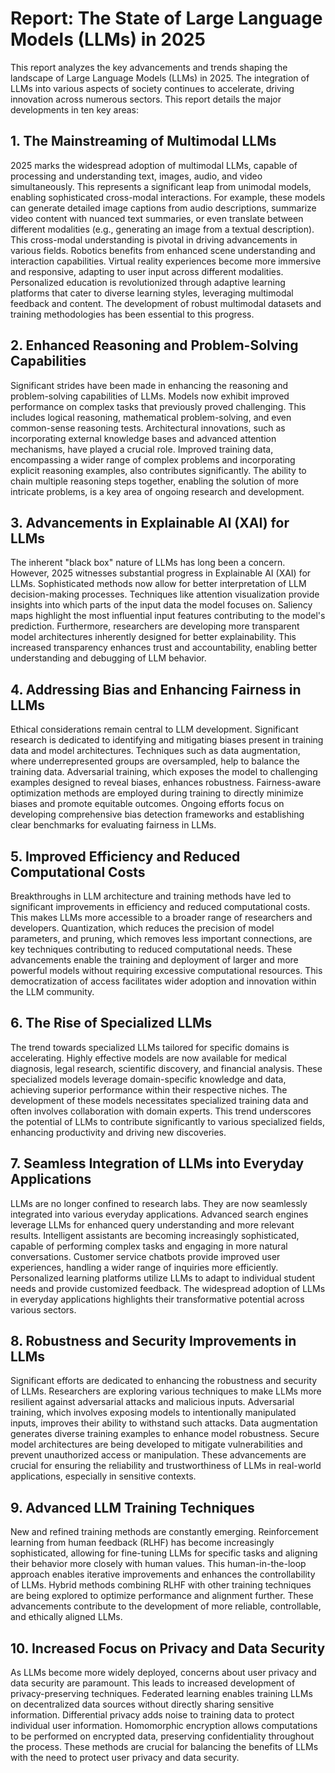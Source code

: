 # Report: The State of Large Language Models (LLMs) in 2025

This report analyzes the key advancements and trends shaping the landscape of Large Language Models (LLMs) in 2025.  The integration of LLMs into various aspects of society continues to accelerate, driving innovation across numerous sectors.  This report details the major developments in ten key areas:


## 1. The Mainstreaming of Multimodal LLMs

2025 marks the widespread adoption of multimodal LLMs, capable of processing and understanding text, images, audio, and video simultaneously.  This represents a significant leap from unimodal models, enabling sophisticated cross-modal interactions.  For example, these models can generate detailed image captions from audio descriptions, summarize video content with nuanced text summaries, or even translate between different modalities (e.g., generating an image from a textual description).  This cross-modal understanding is pivotal in driving advancements in various fields. Robotics benefits from enhanced scene understanding and interaction capabilities. Virtual reality experiences become more immersive and responsive, adapting to user input across different modalities.  Personalized education is revolutionized through adaptive learning platforms that cater to diverse learning styles, leveraging multimodal feedback and content.  The development of robust multimodal datasets and training methodologies has been essential to this progress.


## 2. Enhanced Reasoning and Problem-Solving Capabilities

Significant strides have been made in enhancing the reasoning and problem-solving capabilities of LLMs.  Models now exhibit improved performance on complex tasks that previously proved challenging.  This includes logical reasoning, mathematical problem-solving, and even common-sense reasoning tests.  Architectural innovations, such as incorporating external knowledge bases and advanced attention mechanisms, have played a crucial role.  Improved training data, encompassing a wider range of complex problems and incorporating explicit reasoning examples, also contributes significantly.  The ability to chain multiple reasoning steps together, enabling the solution of more intricate problems, is a key area of ongoing research and development.


## 3. Advancements in Explainable AI (XAI) for LLMs

The inherent "black box" nature of LLMs has long been a concern.  However, 2025 witnesses substantial progress in Explainable AI (XAI) for LLMs.  Sophisticated methods now allow for better interpretation of LLM decision-making processes.  Techniques like attention visualization provide insights into which parts of the input data the model focuses on.  Saliency maps highlight the most influential input features contributing to the model's prediction.  Furthermore, researchers are developing more transparent model architectures inherently designed for better explainability.  This increased transparency enhances trust and accountability, enabling better understanding and debugging of LLM behavior.


## 4. Addressing Bias and Enhancing Fairness in LLMs

Ethical considerations remain central to LLM development.  Significant research is dedicated to identifying and mitigating biases present in training data and model architectures.  Techniques such as data augmentation, where underrepresented groups are oversampled, help to balance the training data.  Adversarial training, which exposes the model to challenging examples designed to reveal biases, enhances robustness.  Fairness-aware optimization methods are employed during training to directly minimize biases and promote equitable outcomes.  Ongoing efforts focus on developing comprehensive bias detection frameworks and establishing clear benchmarks for evaluating fairness in LLMs.


## 5. Improved Efficiency and Reduced Computational Costs

Breakthroughs in LLM architecture and training methods have led to significant improvements in efficiency and reduced computational costs.  This makes LLMs more accessible to a broader range of researchers and developers.  Quantization, which reduces the precision of model parameters, and pruning, which removes less important connections, are key techniques contributing to reduced computational needs.  These advancements enable the training and deployment of larger and more powerful models without requiring excessive computational resources.  This democratization of access facilitates wider adoption and innovation within the LLM community.


## 6. The Rise of Specialized LLMs

The trend towards specialized LLMs tailored for specific domains is accelerating.  Highly effective models are now available for medical diagnosis, legal research, scientific discovery, and financial analysis.  These specialized models leverage domain-specific knowledge and data, achieving superior performance within their respective niches.  The development of these models necessitates specialized training data and often involves collaboration with domain experts.  This trend underscores the potential of LLMs to contribute significantly to various specialized fields, enhancing productivity and driving new discoveries.


## 7. Seamless Integration of LLMs into Everyday Applications

LLMs are no longer confined to research labs.  They are now seamlessly integrated into various everyday applications.  Advanced search engines leverage LLMs for enhanced query understanding and more relevant results.  Intelligent assistants are becoming increasingly sophisticated, capable of performing complex tasks and engaging in more natural conversations.  Customer service chatbots provide improved user experiences, handling a wider range of inquiries more efficiently.  Personalized learning platforms utilize LLMs to adapt to individual student needs and provide customized feedback.  The widespread adoption of LLMs in everyday applications highlights their transformative potential across various sectors.


## 8. Robustness and Security Improvements in LLMs

Significant efforts are dedicated to enhancing the robustness and security of LLMs.  Researchers are exploring various techniques to make LLMs more resilient against adversarial attacks and malicious inputs.  Adversarial training, which involves exposing models to intentionally manipulated inputs, improves their ability to withstand such attacks.  Data augmentation generates diverse training examples to enhance model robustness.  Secure model architectures are being developed to mitigate vulnerabilities and prevent unauthorized access or manipulation.  These advancements are crucial for ensuring the reliability and trustworthiness of LLMs in real-world applications, especially in sensitive contexts.


## 9. Advanced LLM Training Techniques

New and refined training methods are constantly emerging.  Reinforcement learning from human feedback (RLHF) has become increasingly sophisticated, allowing for fine-tuning LLMs for specific tasks and aligning their behavior more closely with human values.  This human-in-the-loop approach enables iterative improvements and enhances the controllability of LLMs.  Hybrid methods combining RLHF with other training techniques are being explored to optimize performance and alignment further.  These advancements contribute to the development of more reliable, controllable, and ethically aligned LLMs.


## 10. Increased Focus on Privacy and Data Security

As LLMs become more widely deployed, concerns about user privacy and data security are paramount.  This leads to increased development of privacy-preserving techniques.  Federated learning enables training LLMs on decentralized data sources without directly sharing sensitive information.  Differential privacy adds noise to training data to protect individual user information.  Homomorphic encryption allows computations to be performed on encrypted data, preserving confidentiality throughout the process.  These methods are crucial for balancing the benefits of LLMs with the need to protect user privacy and data security.